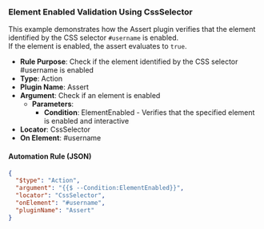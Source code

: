 ### Element Enabled Validation Using CssSelector

This example demonstrates how the Assert plugin verifies that the element identified by the CSS selector `#username` is enabled.  
If the element is enabled, the assert evaluates to `true`.

- **Rule Purpose**: Check if the element identified by the CSS selector #username is enabled  
- **Type**: Action  
- **Plugin Name**: Assert  
- **Argument**: Check if an element is enabled  
  - **Parameters**:  
    - **Condition**: ElementEnabled - Verifies that the specified element is enabled and interactive  
- **Locator**: CssSelector  
- **On Element**: #username  

#### Automation Rule (JSON)

```json
{
  "$type": "Action",
  "argument": "{{$ --Condition:ElementEnabled}}",
  "locator": "CssSelector",
  "onElement": "#username",
  "pluginName": "Assert"
}
```
